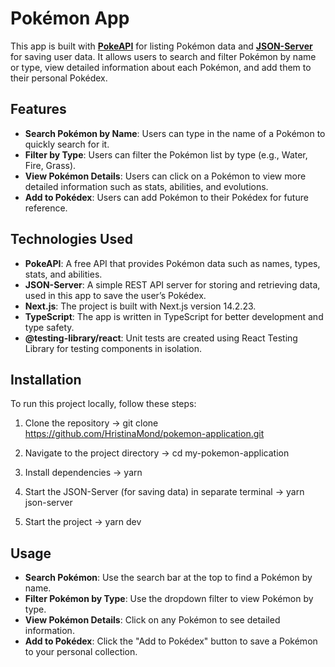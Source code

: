 # Pokémon App

This app is built with **[PokeAPI](https://pokeapi.co/)** for listing Pokémon data and **[JSON-Server](https://classic.yarnpkg.com/en/package/json-server/)** for saving user data. It allows users to search and filter Pokémon by name or type, view detailed information about each Pokémon, and add them to their personal Pokédex.

## Features

- **Search Pokémon by Name**: Users can type in the name of a Pokémon to quickly search for it.
- **Filter by Type**: Users can filter the Pokémon list by type (e.g., Water, Fire, Grass).
- **View Pokémon Details**: Users can click on a Pokémon to view more detailed information such as stats, abilities, and evolutions.
- **Add to Pokédex**: Users can add Pokémon to their Pokédex for future reference.

## Technologies Used

- **PokeAPI**: A free API that provides Pokémon data such as names, types, stats, and abilities.
- **JSON-Server**: A simple REST API server for storing and retrieving data, used in this app to save the user’s Pokédex.
- **Next.js**: The project is built with Next.js version 14.2.23.
- **TypeScript**: The app is written in TypeScript for better development and type safety.
- **@testing-library/react**: Unit tests are created using React Testing Library for testing components in isolation.

## Installation

To run this project locally, follow these steps:


1. Clone the repository ->
git clone https://github.com/HristinaMond/pokemon-application.git

2. Navigate to the project directory ->
cd my-pokemon-application

3. Install dependencies ->
yarn

4. Start the JSON-Server (for saving data) in separate terminal ->
yarn json-server

5. Start the project ->
yarn dev



## Usage

- **Search Pokémon**: Use the search bar at the top to find a Pokémon by name.
- **Filter Pokémon by Type**: Use the dropdown filter to view Pokémon by type.
- **View Pokémon Details**: Click on any Pokémon to see detailed information.
- **Add to Pokédex**: Click the "Add to Pokédex" button to save a Pokémon to your personal collection.
